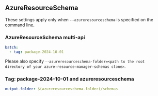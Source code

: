 ## AzureResourceSchema

These settings apply only when `--azureresourceschema` is specified on the command line.

### AzureResourceSchema multi-api

``` yaml $(azureresourceschema) && $(multiapi)
batch:
  - tag: package-2024-10-01

```

Please also specify `--azureresourceschema-folder=<path to the root directory of your azure-resource-manager-schemas clone>`.

### Tag: package-2024-10-01 and azureresourceschema

``` yaml $(tag) == '2024-10-01' && $(azureresourceschema)
output-folder: $(azureresourceschema-folder)/schemas
```	
